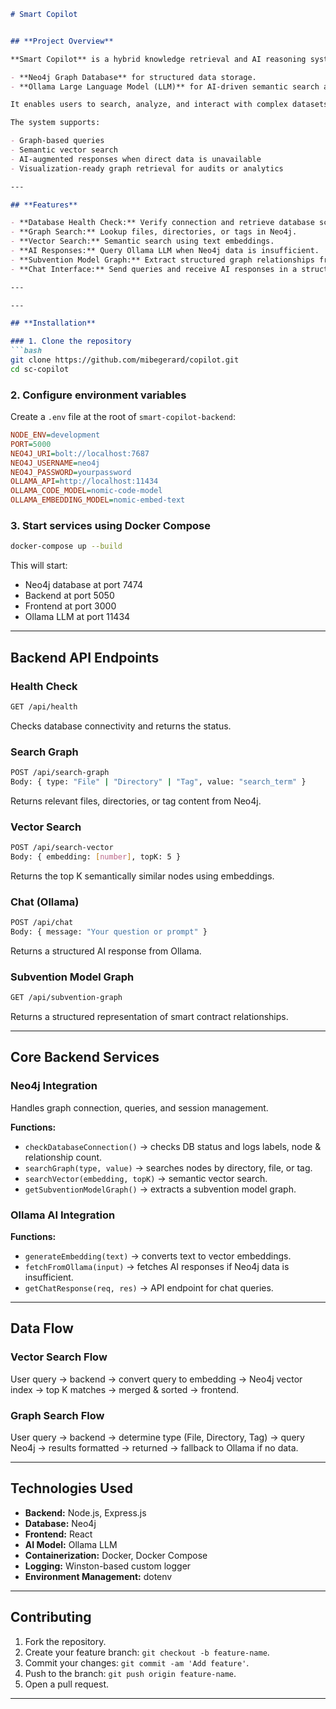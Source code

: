```markdown
# Smart Copilot


## **Project Overview**

**Smart Copilot** is a hybrid knowledge retrieval and AI reasoning system that combines:

- **Neo4j Graph Database** for structured data storage.  
- **Ollama Large Language Model (LLM)** for AI-driven semantic search and reasoning.

It enables users to search, analyze, and interact with complex datasets, including **files, directories, tags, workflows, smart contracts, and parameters**.  

The system supports:

- Graph-based queries  
- Semantic vector search  
- AI-augmented responses when direct data is unavailable  
- Visualization-ready graph retrieval for audits or analytics  

---

## **Features**

- **Database Health Check:** Verify connection and retrieve database schema.  
- **Graph Search:** Lookup files, directories, or tags in Neo4j.  
- **Vector Search:** Semantic search using text embeddings.  
- **AI Responses:** Query Ollama LLM when Neo4j data is insufficient.  
- **Subvention Model Graph:** Extract structured graph relationships from Smart Contracts.  
- **Chat Interface:** Send queries and receive AI responses in a structured format.  

---

---

## **Installation**

### 1. Clone the repository
```bash
git clone https://github.com/mibegerard/copilot.git
cd sc-copilot
````

### 2. Configure environment variables

Create a `.env` file at the root of `smart-copilot-backend`:

```ini
NODE_ENV=development
PORT=5000
NEO4J_URI=bolt://localhost:7687
NEO4J_USERNAME=neo4j
NEO4J_PASSWORD=yourpassword
OLLAMA_API=http://localhost:11434
OLLAMA_CODE_MODEL=nomic-code-model
OLLAMA_EMBEDDING_MODEL=nomic-embed-text
```

### 3. Start services using Docker Compose

```bash
docker-compose up --build
```

This will start:

* Neo4j database at port 7474
* Backend at port 5050
* Frontend at port 3000
* Ollama LLM at port 11434

---

## **Backend API Endpoints**

### **Health Check**

```bash
GET /api/health
```

Checks database connectivity and returns the status.

### **Search Graph**

```bash
POST /api/search-graph
Body: { type: "File" | "Directory" | "Tag", value: "search_term" }
```

Returns relevant files, directories, or tag content from Neo4j.

### **Vector Search**

```bash
POST /api/search-vector
Body: { embedding: [number], topK: 5 }
```

Returns the top K semantically similar nodes using embeddings.

### **Chat (Ollama)**

```bash
POST /api/chat
Body: { message: "Your question or prompt" }
```

Returns a structured AI response from Ollama.

### **Subvention Model Graph**

```bash
GET /api/subvention-graph
```

Returns a structured representation of smart contract relationships.

---

## **Core Backend Services**

### **Neo4j Integration**

Handles graph connection, queries, and session management.

**Functions:**

* `checkDatabaseConnection()` → checks DB status and logs labels, node & relationship count.
* `searchGraph(type, value)` → searches nodes by directory, file, or tag.
* `searchVector(embedding, topK)` → semantic vector search.
* `getSubventionModelGraph()` → extracts a subvention model graph.

### **Ollama AI Integration**

**Functions:**

* `generateEmbedding(text)` → converts text to vector embeddings.
* `fetchFromOllama(input)` → fetches AI responses if Neo4j data is insufficient.
* `getChatResponse(req, res)` → API endpoint for chat queries.

---

## **Data Flow**

### **Vector Search Flow**

User query → backend → convert query to embedding → Neo4j vector index → top K matches → merged & sorted → frontend.

### **Graph Search Flow**

User query → backend → determine type (File, Directory, Tag) → query Neo4j → results formatted → returned → fallback to Ollama if no data.

---

## **Technologies Used**

* **Backend:** Node.js, Express.js
* **Database:** Neo4j
* **Frontend:** React
* **AI Model:** Ollama LLM
* **Containerization:** Docker, Docker Compose
* **Logging:** Winston-based custom logger
* **Environment Management:** dotenv

---



## **Contributing**

1. Fork the repository.
2. Create your feature branch: `git checkout -b feature-name`.
3. Commit your changes: `git commit -am 'Add feature'`.
4. Push to the branch: `git push origin feature-name`.
5. Open a pull request.

---

```
